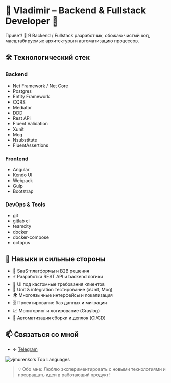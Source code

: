 # 🎉 Vladimir – Backend & Fullstack Developer 🚀

Привет! 👋 Я Backend / Fullstack разработчик, обожаю чистый код, масштабируемые архитектуры и автоматизацию процессов.  

## 🛠️ Технологический стек

### Backend
* Net Framework / Net Core
* Postgres
* Entity Framework
* CQRS
* Mediator
* DDD
* Rest APi
* Fluent Validation
* Xunit
* Moq
* Nsubstitute
* FluentAssertions
  
### Frontend
* Angular
* Kendo UI
* Webpack
* Gulp
* Bootstrap

### DevOps & Tools
* git
* gitlab ci
* teamcity
* docker
* docker-compose
* octopus


## 🌟 Навыки и сильные стороны
- 🚀 SaaS-платформы и B2B решения  
- ⚡ Разработка REST API и backend логики  
- 🎨 UI под кастомные требования клиентов  
- 🧪 Unit & integration тестирование (xUnit, Moq)  
- 🌍 Многоязычные интерфейсы и локализация  
- 🗄️ Проектирование баз данных и миграции  
- 📈 Мониторинг и логирование (Graylog)  
- 🤖 Автоматизация сборки и деплоя (CI/CD)

## 📫 Связаться со мной
- ✈ [Telegram](https://t.me/secondseven7)

![vjmurenko's Top Languages](https://github-readme-stats.vercel.app/api/top-langs/?username=vjmurenko&theme=default&show_icons=true&hide_border=true&layout=compact)

> 💡 Обо мне: Люблю экспериментировать с новыми технологиями и превращать идеи в работающий продукт!
